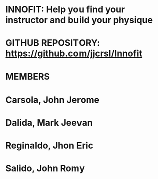# INNOFIT: Help you find your instructor and build your physique

# GITHUB REPOSITORY: https://github.com/jjcrsl/Innofit

# MEMBERS
# Carsola, John Jerome
# Dalida, Mark Jeevan
# Reginaldo, Jhon Eric
# Salido, John  Romy
